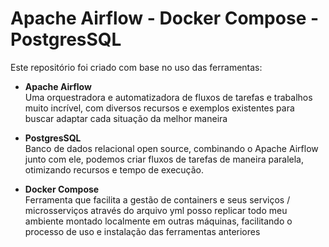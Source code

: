 # Apache Airflow - Docker Compose - PostgresSQL

Este repositório foi criado com base no uso das ferramentas: 
- **Apache Airflow** </br>
Uma orquestradora e automatizadora de fluxos de tarefas e trabalhos muito incrível, com diversos recursos e exemplos existentes para buscar adaptar cada situação da melhor maneira

- __PostgresSQL__ </br>
Banco de dados relacional open source, combinando o Apache Airflow junto com ele, podemos criar fluxos de tarefas de maneira paralela, otimizando recursos e tempo de execução.

- __Docker Compose__ </br>
Ferramenta que facilita a gestão de containers e seus serviços / microsserviços através do arquivo yml posso replicar todo meu ambiente montado localmente em outras máquinas, facilitando o processo de uso e instalação das ferramentas anteriores
